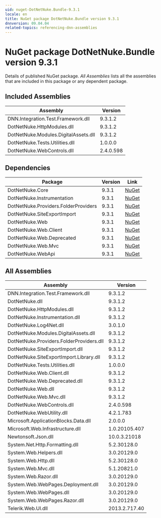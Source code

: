 ```yaml
---
uid: nuget-DotNetNuke.Bundle-9.3.1
locale: en
title: NuGet package DotNetNuke.Bundle version 9.3.1
dnnversion: 09.04.04
related-topics: referencing-dnn-assemblies
---
```


# NuGet package DotNetNuke.Bundle version 9.3.1
Details of published NuGet package.
*All Assemblies* lists all the assemblies that are included in this package or any dependent package.

## Included Assemblies

|Assembly|Version|
|---|---|
|DNN.Integration.Test.Framework.dll|9.3.1.2|
|DotNetNuke.HttpModules.dll|9.3.1.2|
|DotNetNuke.Modules.DigitalAssets.dll|9.3.1.2|
|DotNetNuke.Tests.Utilities.dll|1.0.0.0|
|DotNetNuke.WebControls.dll|2.4.0.598|

## Dependencies

|Package|Version|Link|
|---|---|---|
|DotNetNuke.Core|9.3.1|[NuGet](https://www.nuget.org/packages/DotNetNuke.Core/9.3.1)|
|DotNetNuke.Instrumentation|9.3.1|[NuGet](https://www.nuget.org/packages/DotNetNuke.Instrumentation/9.3.1)|
|DotNetNuke.Providers.FolderProviders|9.3.1|[NuGet](https://www.nuget.org/packages/DotNetNuke.Providers.FolderProviders/9.3.1)|
|DotNetNuke.SiteExportImport|9.3.1|[NuGet](https://www.nuget.org/packages/DotNetNuke.SiteExportImport/9.3.1)|
|DotNetNuke.Web|9.3.1|[NuGet](https://www.nuget.org/packages/DotNetNuke.Web/9.3.1)|
|DotNetNuke.Web.Client|9.3.1|[NuGet](https://www.nuget.org/packages/DotNetNuke.Web.Client/9.3.1)|
|DotNetNuke.Web.Deprecated|9.3.1|[NuGet](https://www.nuget.org/packages/DotNetNuke.Web.Deprecated/9.3.1)|
|DotNetNuke.Web.Mvc|9.3.1|[NuGet](https://www.nuget.org/packages/DotNetNuke.Web.Mvc/9.3.1)|
|DotNetNuke.WebApi|9.3.1|[NuGet](https://www.nuget.org/packages/DotNetNuke.WebApi/9.3.1)|

## All Assemblies

|Assembly|Version|
|---|---|
|DNN.Integration.Test.Framework.dll|9.3.1.2|
|DotNetNuke.dll|9.3.1.2|
|DotNetNuke.HttpModules.dll|9.3.1.2|
|DotNetNuke.Instrumentation.dll|9.3.1.2|
|DotNetNuke.Log4Net.dll|3.0.1.0|
|DotNetNuke.Modules.DigitalAssets.dll|9.3.1.2|
|DotNetNuke.Providers.FolderProviders.dll|9.3.1.2|
|DotNetNuke.SiteExportImport.dll|9.3.1.2|
|DotNetNuke.SiteExportImport.Library.dll|9.3.1.2|
|DotNetNuke.Tests.Utilities.dll|1.0.0.0|
|DotNetNuke.Web.Client.dll|9.3.1.2|
|DotNetNuke.Web.Deprecated.dll|9.3.1.2|
|DotNetNuke.Web.dll|9.3.1.2|
|DotNetNuke.Web.Mvc.dll|9.3.1.2|
|DotNetNuke.WebControls.dll|2.4.0.598|
|DotNetNuke.WebUtility.dll|4.2.1.783|
|Microsoft.ApplicationBlocks.Data.dll|2.0.0.0|
|Microsoft.Web.Infrastructure.dll|1.0.20105.407|
|Newtonsoft.Json.dll|10.0.3.21018|
|System.Net.Http.Formatting.dll|5.2.30128.0|
|System.Web.Helpers.dll|3.0.20129.0|
|System.Web.Http.dll|5.2.30128.0|
|System.Web.Mvc.dll|5.1.20821.0|
|System.Web.Razor.dll|3.0.20129.0|
|System.Web.WebPages.Deployment.dll|3.0.20129.0|
|System.Web.WebPages.dll|3.0.20129.0|
|System.Web.WebPages.Razor.dll|3.0.20129.0|
|Telerik.Web.UI.dll|2013.2.717.40|

